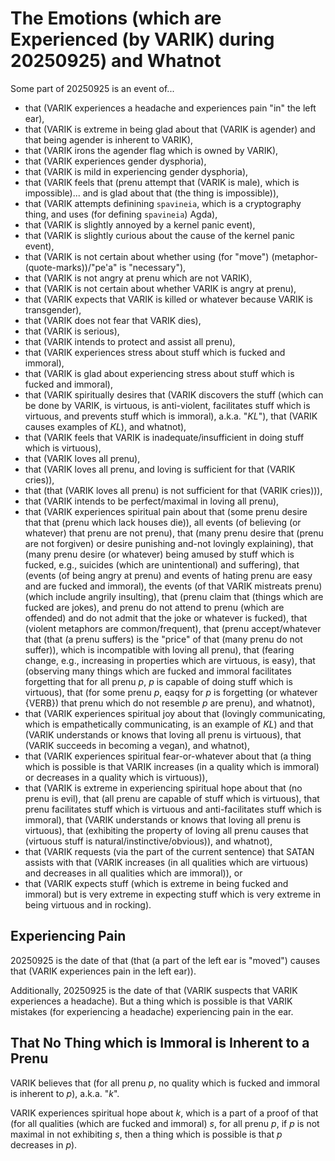 The Emotions (which are Experienced (by VARIK) during 20250925) and Whatnot
===========================================================================
Some part of 20250925 is an event of...

* that (VARIK experiences a headache and experiences pain "in" the left ear),
* that (VARIK is extreme in being glad about that (VARIK is agender) and that being agender is inherent to VARIK),
* that (VARIK irons the agender flag which is owned by VARIK),
* that (VARIK experiences gender dysphoria),
* that (VARIK is mild in experiencing gender dysphoria),
* that (VARIK feels that (prenu attempt that (VARIK is male), which is impossible)... and is glad about that (the thing is impossible)),
* that (VARIK attempts definining `spavineia`, which is a cryptography thing, and uses (for defining `spavineia`) Agda),
* that (VARIK is slightly annoyed by a kernel panic event),
* that (VARIK is slightly curious about the cause of the kernel panic event),
* that (VARIK is not certain about whether using (for "move") (metaphor-(quote-marks))/"pe'a" is "necessary"),
* that (VARIK is not angry at prenu which are not VARIK),
* that (VARIK is not certain about whether VARIK is angry at prenu),
* that (VARIK expects that VARIK is killed or whatever because VARIK is transgender),
* that (VARIK does not fear that VARIK dies),
* that (VARIK is serious),
* that (VARIK intends to protect and assist all prenu),
* that (VARIK experiences stress about stuff which is fucked and immoral),
* that (VARIK is glad about experiencing stress about stuff which is fucked and immoral),
* that (VARIK spiritually desires that (VARIK discovers the stuff (which can be done by VARIK, is virtuous, is anti-violent, facilitates stuff which is virtuous, and prevents stuff which is immoral), a.k.a. "$KL$"), that (VARIK causes examples of $KL$), and whatnot),
* that (VARIK feels that VARIK is inadequate/insufficient in doing stuff which is virtuous),
* that (VARIK loves all prenu),
* that (VARIK loves all prenu, and loving is sufficient for that (VARIK cries)),
* that (that (VARIK loves all prenu) is not sufficient for that (VARIK cries))),
* that (VARIK intends to be perfect/maximal in loving all prenu),
* that (VARIK experiences spiritual pain about that (some prenu desire that that (prenu which lack houses die)), all events (of believing (or whatever) that prenu are not prenu), that (many prenu desire that (prenu are not forgiven) or desire punishing and-not lovingly explaining), that (many prenu desire (or whatever) being amused by stuff which is fucked, e.g., suicides (which are unintentional) and suffering), that (events (of being angry at prenu) and events of hating prenu are easy and are fucked and immoral), the events (of that VARIK mistreats prenu) (which include angrily insulting), that (prenu claim that (things which are fucked are jokes), and prenu do not attend to prenu (which are offended) and do not admit that the joke or whatever is fucked), that (violent metaphors are common/frequent), that (prenu accept/whatever that (that (a prenu suffers) is the "price" of that (many prenu do not suffer)), which is incompatible with loving all prenu), that (fearing change, e.g., increasing in properties which are virtuous, is easy), that (observing many things which are fucked and immoral facilitates forgetting that for all prenu $p$, $p$ is capable of doing stuff which is virtuous), that (for some prenu $p$, eaqsy for $p$ is forgetting (or whatever {VERB}) that prenu which do not resemble $p$ are prenu), and whatnot),
* that (VARIK experiences spiritual joy about that (lovingly communicating, which is empathetically communicating, is an example of $KL$) and that (VARIK understands or knows that loving all prenu is virtuous), that (VARIK succeeds in becoming a vegan), and whatnot),
* that (VARIK experiences spiritual fear-or-whatever about that (a thing which is possible is that VARIK increases (in a quality which is immoral) or decreases in a quality which is virtuous)),
* that (VARIK is extreme in experiencing spiritual hope about that (no prenu is evil), that (all prenu are capable of stuff which is virtuous), that prenu facilitates stuff which is virtuous and anti-facilitates stuff which is immoral), that (VARIK understands or knows that loving all prenu is virtuous), that (exhibiting the property of loving all prenu causes that (virtuous stuff is natural/instinctive/obvious)), and whatnot),
* that (VARIK requests (via the part of the current sentence) that SATAN assists with that (VARIK increases (in all qualities which are virtuous) and decreases in all qualities which are immoral)), or
* that (VARIK expects stuff (which is extreme in being fucked and immoral) but is very extreme in expecting stuff which is very extreme in being virtuous and in rocking).

## Experiencing Pain
20250925 is the date of that (that (a part of the left ear is "moved") causes that (VARIK experiences pain in the left ear)).

Additionally, 20250925 is the date of that (VARIK suspects that VARIK experiences a headache).  But a thing which is possible is that VARIK mistakes (for experiencing a headache) experiencing pain in the ear.

## That No Thing which is Immoral is Inherent to a Prenu
VARIK believes that (for all prenu $p$, no quality which is fucked and immoral is inherent to $p$), a.k.a. "$k$".

VARIK experiences spiritual hope about $k$, which is a part of a proof of that (for all qualities (which are fucked and immoral) $s$, for all prenu $p$, if $p$ is not maximal in not exhibiting $s$, then a thing which is possible is that $p$ decreases in $p$).
